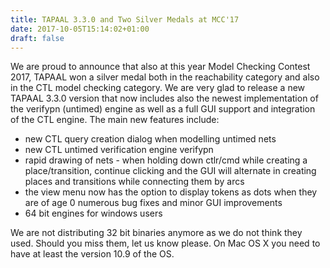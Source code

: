 ```yaml
---
title: TAPAAL 3.3.0 and Two Silver Medals at MCC'17
date: 2017-10-05T15:14:02+01:00
draft: false
---
```


We are proud to announce that also at this year Model Checking Contest 2017, TAPAAL won a silver medal both in the reachability category and also in the CTL model checking category. We are very glad to release a new TAPAAL 3.3.0 version that now includes also the newest implementation of the verifypn (untimed) engine as well as a full GUI support and integration of the CTL engine. The main new features include:

  * new CTL query creation dialog when modelling untimed nets
  * new CTL untimed verification engine verifypn
  * rapid drawing of nets - when holding down ctlr/cmd while creating a place/transition, continue clicking and the GUI will alternate in creating places and transitions while connecting them by arcs
  * the view menu now has the option to display tokens as dots when they are of age 0
numerous bug fixes and minor GUI improvements
  * 64 bit engines for windows users

We are not distributing 32 bit binaries anymore as we do not think they used. Should you miss them, let us know please. On Mac OS X you need to have at least the version 10.9 of the OS.
